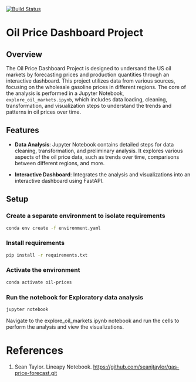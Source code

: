 [![Build Status](https://app.travis-ci.com/LNshuti/oil-price-dashboard.svg?branch=main)](https://app.travis-ci.com/LNshuti/oil-price-dashboard)

# Oil Price Dashboard Project

## Overview

The Oil Price Dashboard Project is designed to undersand the US oil markets by forecasting prices and production quantities through an interactive dashboard. This project utilizes data from various sources, focusing on the wholesale gasoline prices in different regions. The core of the analysis is performed in a Jupyter Notebook, `explore_oil_markets.ipynb`, which includes data loading, cleaning, transformation, and visualization steps to understand the trends and patterns in oil prices over time.

## Features

- **Data Analysis**: Jupyter Notebook contains detailed steps for data cleaning, transformation, and preliminary analysis. It explores various aspects of the oil price data, such as trends over time, comparisons between different regions, and more.

- **Interactive Dashboard**: Integrates the analysis and visualizations into an interactive dashboard using FastAPI.

## Setup

### Create a separate environment to isolate requirements
```bash
conda env create -f environment.yaml
```

### Install requirements

```bash
pip install -r requirements.txt
```

### Activate the environment
```bash
conda activate oil-prices
```
### Run the notebook for Exploratory data analysis
```bash
jupyter notebook
```
Navigate to the explore_oil_markets.ipynb notebook and run the cells to perform the analysis and view the visualizations.


# References 
1. Sean Taylor. Lineapy Notebook. https://github.com/seanjtaylor/gas-price-forecast.git
